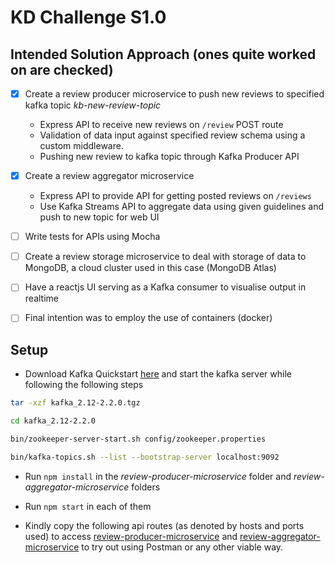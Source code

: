 # KD Challenge S1.0

## Intended Solution Approach (ones quite worked on are checked)
- [x] Create a review producer microservice to push new reviews to specified kafka topic _kb-new-review-topic_
   * Express API to receive new reviews on ```/review``` POST route
   * Validation of data input against specified review schema using a custom middleware.
   * Pushing new review to kafka topic through Kafka Producer API
- [x] Create a review aggregator microservice 
   * Express API to provide API for getting posted reviews on ```/reviews```
   * Use Kafka Streams API to aggregate data using given guidelines and push to new topic for web UI

- [ ] Write tests for APIs using Mocha
- [ ] Create a review storage microservice to deal with storage of data to MongoDB, a cloud cluster used in this case (MongoDB Atlas)
- [ ] Have a reactjs UI serving as a Kafka consumer to visualise output in realtime
- [ ] Final intention was to employ the use of containers (docker) 


## Setup
* Download Kafka Quickstart [here](https://www.apache.org/dyn/closer.cgi?path=/kafka/2.2.0/kafka_2.12-2.2.0.tgz) and start the kafka server while following the following steps

```bash
tar -xzf kafka_2.12-2.2.0.tgz

cd kafka_2.12-2.2.0

bin/zookeeper-server-start.sh config/zookeeper.properties

bin/kafka-topics.sh --list --bootstrap-server localhost:9092
```
* Run ```npm install``` in the *review-producer-microservice* folder and *review-aggregator-microservice* folders

* Run ```npm start``` in each of them

* Kindly copy the following api routes (as denoted by hosts and ports used) to access [review-producer-microservice](http://0.0.0.0:8080/review) and [review-aggregator-microservice](http://0.0.0.0:8000/reviews) to try out using Postman or any other viable way.
